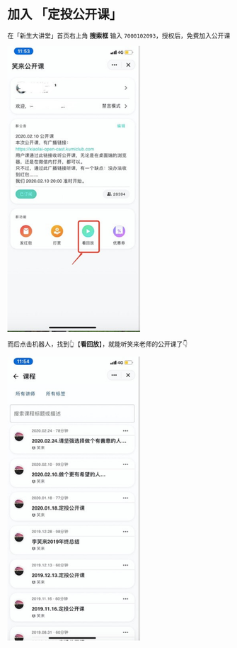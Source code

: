 # 加入 「定投公开课」

在「新生大讲堂」首页右上角 **搜索框** 输入 `7000102093`，授权后，免费加入公开课

  <img src='../assets/join-public-1.jpeg' alt='加入定投公开课之搜索机器人' width='300'/>

而后点击机器人，找到👆【**看回放**】，就能听笑来老师的公开课了👇

  <img src='../assets/join-public-2.jpeg' alt='加入定投公开课之课程列表' width='300'/>